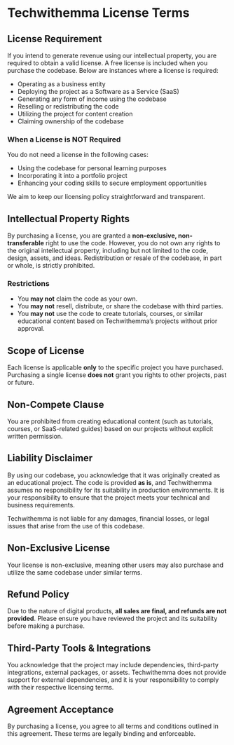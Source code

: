 # Techwithemma License Terms

## License Requirement

If you intend to generate revenue using our intellectual property, you are required to obtain a valid license. A free license is included when you purchase the codebase. Below are instances where a license is required:

- Operating as a business entity
- Deploying the project as a Software as a Service (SaaS)
- Generating any form of income using the codebase
- Reselling or redistributing the code
- Utilizing the project for content creation
- Claiming ownership of the codebase

### When a License is NOT Required

You do not need a license in the following cases:

- Using the codebase for personal learning purposes
- Incorporating it into a portfolio project
- Enhancing your coding skills to secure employment opportunities

We aim to keep our licensing policy straightforward and transparent.

## Intellectual Property Rights

By purchasing a license, you are granted a **non-exclusive, non-transferable** right to use the code. However, you do not own any rights to the original intellectual property, including but not limited to the code, design, assets, and ideas. Redistribution or resale of the codebase, in part or whole, is strictly prohibited.

### Restrictions

- You **may not** claim the code as your own.
- You **may not** resell, distribute, or share the codebase with third parties.
- You **may not** use the code to create tutorials, courses, or similar educational content based on Techwithemma’s projects without prior approval.

## Scope of License

Each license is applicable **only** to the specific project you have purchased. Purchasing a single license **does not** grant you rights to other projects, past or future.

## Non-Compete Clause

You are prohibited from creating educational content (such as tutorials, courses, or SaaS-related guides) based on our projects without explicit written permission.

## Liability Disclaimer

By using our codebase, you acknowledge that it was originally created as an educational project. The code is provided **as is**, and Techwithemma assumes no responsibility for its suitability in production environments. It is your responsibility to ensure that the project meets your technical and business requirements.

Techwithemma is not liable for any damages, financial losses, or legal issues that arise from the use of this codebase.

## Non-Exclusive License

Your license is non-exclusive, meaning other users may also purchase and utilize the same codebase under similar terms.

## Refund Policy

Due to the nature of digital products, **all sales are final, and refunds are not provided**. Please ensure you have reviewed the project and its suitability before making a purchase.

## Third-Party Tools & Integrations

You acknowledge that the project may include dependencies, third-party integrations, external packages, or assets. Techwithemma does not provide support for external dependencies, and it is your responsibility to comply with their respective licensing terms.

## Agreement Acceptance

By purchasing a license, you agree to all terms and conditions outlined in this agreement. These terms are legally binding and enforceable.
